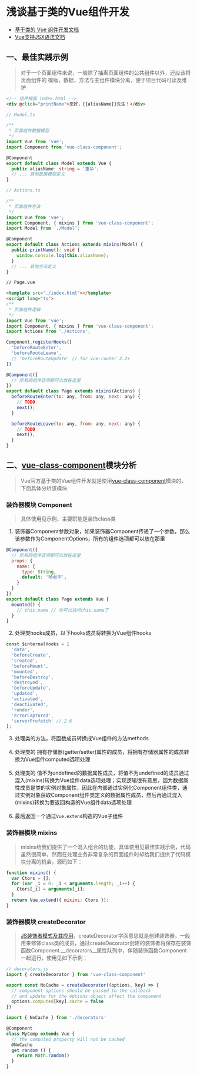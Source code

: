 # 浅谈基于类的Vue组件开发
- [基于类的 Vue 组件开发文档](https://cn.vuejs.org/v2/guide/typescript.html#基于类的-Vue-组件)  
- [Vue支持JSX语法文档](https://cn.vuejs.org/v2/guide/render-function.html#JSX)

## 一、最佳实践示例
> 对于一个页面组件来说，一般除了抽离页面组件的公共组件以外，还应该将页面组件的 模版，数据，方法与主组件模块分离，便于项目代码可读及维护

```html
<!-- 组件模版 index.html -->
<div @click="printName">您好，{{aliasName}}先生！</div>
```

```ts
// Model.ts

/**
 * 页面组件数据模型
 */
import Vue from 'vue';
import Component from 'vue-class-component';

@Component
export default class Model extends Vue {
  public aliasName: string = '重华';
  // ... 其他数据模型定义
}
```

```ts
// Actions.ts

/**
 * 页面组件方法
 */
import Vue from 'vue';
import Component, { mixins } from 'vue-class-component';
import Model from './Model';

@Component
export default class Actions extends mixins(Model) {
  public printName(): void {
    window.console.log(this.aliasName);
  }
  // ... 其他方法定义
}
```

```html
// Page.vue

<template src="./index.html"></template>
<script lang="ts">
/**
 * 页面组件逻辑
 */
import Vue from 'vue';
import Component, { mixins } from 'vue-class-component';
import Actions from './Actions';

Component.registerHooks([
  'beforeRouteEnter',
  'beforeRouteLeave',
  // 'beforeRouteUpdate' // for vue-router 2.2+
])

@Component({
  // 所有的组件选项都可以放在这里
})
export default class Page extends mixins(Actions) {
  beforeRouteEnter(to: any, from: any, next: any) {
    // TODO
    next();
  }

  beforeRouteLeave(to: any, from: any, next: any) {
    // TODO
    next();
  }
}
```
</script>

## 二、[vue-class-component](https://github.com/vuejs/vue-class-component)模块分析
> Vue官方基于类的Vue组件开发就是使用[vue-class-component](https://github.com/vuejs/vue-class-component)模块的，下面具体分析该模块

### 装饰器模块 Component
> 具体使用见示例，主要职能是装饰class类
1. 装饰器Component参数对象，如果装饰器Component传递了一个参数，那么该参数作为ComponentOptions，所有的组件选项都可以放在那里
```js
@Component({
  // 所有的组件选项都可以放在这里
  props: {
    name: {
      type: String,
      default: '杨君华',
    }
  }
})
export default class Page extends Vue {
  mounted() {
    // this.name // 你可以访问this.name了
  }
}
```

2. 处理类hooks成员，以下hooks成员将转换为Vue组件hooks
```js
const $internalHooks = [
  'data',
  'beforeCreate',
  'created',
  'beforeMount',
  'mounted',
  'beforeDestroy',
  'destroyed',
  'beforeUpdate',
  'updated',
  'activated',
  'deactivated',
  'render',
  'errorCaptured',
  'serverPrefetch' // 2.6
];
```
3. 处理类的方法，将函数成员转换成Vue组件的方法methods
<br><br>
4. 处理类的 拥有存储器(getter/setter)属性的成员，将拥有存储器属性的成员转换为Vue组件computed选项处理
<br><br>
5. 处理类的 值不为undefined的数据属性成员，将值不为undefined的成员通过混入(mixins)转换为Vue组件data选项处理；实现逻辑很有意思，因为数据属性成员是类的实例对象属性，因此在内部通过实例化Component组件类，通过实例对象获取Component组件类定义的数据属性成员，然后再通过混入(mixins)转换为要返回构造的Vue组件data选项处理
<br><br>
6. 最后返回一个通过`Vue.extend`构造的Vue子组件

### 装饰器模块 mixins
> mixins给我们提供了一个混入组合的功能，具体使用见最佳实践示例，代码虽然很简单，然而在处理业务非常复杂的页面组件时却给我们提供了代码模块分离的机会，源码如下：
```js
function mixins() {
  var Ctors = [];
  for (var _i = 0; _i < arguments.length; _i++) {
    Ctors[_i] = arguments[_i];
  }
  return Vue.extend({ mixins: Ctors });
}
```

### 装饰器模块 createDecorator
> [JS装饰者模式及其应用](https://github.com/yjh30/js-decorator-and-apply)，createDecorator字面意思就是创建装饰器，一般用来修饰class类的成员，通过createDecorator创建的装饰者将保存在装饰函数Component.__decorators__属性队列中，伴随装饰函数Component一起运行，使用见如下示例：
```js
// decorators.js
import { createDecorator } from 'vue-class-component'

export const NoCache = createDecorator((options, key) => {
  // component options should be passed to the callback
  // and update for the options object affect the component
  options.computed[key].cache = false
})
```

```js
import { NoCache } from './decorators'

@Component
class MyComp extends Vue {
  // the computed property will not be cached
  @NoCache
  get random () {
    return Math.random()
  }
}
```
